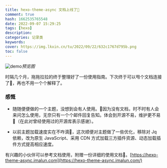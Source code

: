 ```yaml
---
title: hexo-theme-async 文档上线了🤣
comment: true
hash: 1662535765548
date: 2022-09-07 15:29:25
tags: [hexo]
description:
categories: 记录类
keywords:
cover: https://img.lkxin.cn/tu/2022/09/22/632c1767d795b.png
toc: false
---
```

![demo](https://img.lkxin.cn/tu/2022/09/22/632c1767d795b.png)_预览图_

时隔几个月，拖拖拉拉的终于整理好了一份使用指南。下次终于可以甩个文档连接了🤣，再也不用一个个解释了。
<!--more-->
### 感慨
- 随随便便做的一个主题，没想到会有人使用。🤣因为没有文档，时不时有人会来问怎么使用，无奈只有一个个邮件回复告知。体会到开源不易，维护更不易🤣（在此对曾经使用过的开源库表示感谢）。

- 以前主题加载速度实在不咋滴🤣，这次顺便对主题做了一些优化，移除对 Jq 依赖，改为原生 JavaScript、采用 CDN 方式加载三方插件资源、动态加载插件方式提高相应速度。

有兴趣的小伙伴可以参考文档使用，附赠一份详细的使用文档🤣。[https://hexo-theme-async.imalun.com](https://hexo-theme-async.imalun.com/)

